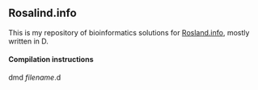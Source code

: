 ## Rosalind.info

This is my repository of bioinformatics solutions for [Rosland.info](http://rosalind.info), mostly written in D.

#### Compilation instructions
dmd _filename_.d